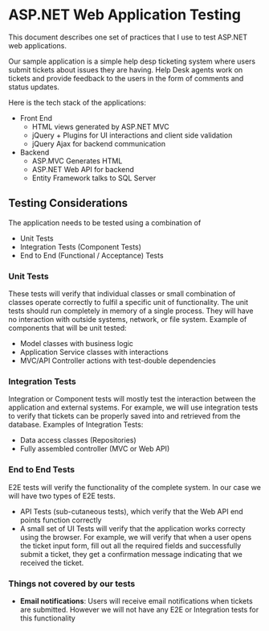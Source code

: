 # ASP.NET Web Application Testing

This document describes one set of practices that I use to test ASP.NET web applications. 

Our sample application is a simple help desp ticketing system where users submit tickets about issues they are having. Help Desk agents work on tickets and provide feedback to the users in the form of comments and status updates.

Here is the tech stack of the applications:

- Front End 
  - HTML views generated by ASP.NET MVC
  - jQuery + Plugins for UI interactions and client side validation
  - jQuery Ajax for backend communication
- Backend
  - ASP.MVC Generates HTML
  - ASP.NET Web API for backend
  - Entity Framework talks to SQL Server

## Testing Considerations
The application needs to be tested using a combination of 
  - Unit Tests
  - Integration Tests (Component Tests)
  - End to End (Functional / Acceptance) Tests

### Unit Tests
These tests will verify that individual classes or small combination of classes operate correctly to fulfil a specific unit of functionality. 
The unit tests should run completely in memory of a single process. They will have no interaction with outside systems, network, or file system.
Example of components that will be unit tested:
- Model classes with business logic
- Application Service classes with interactions
- MVC/API Controller actions with test-double dependencies

### Integration Tests
Integration or Component tests will mostly test the interaction between the application and external systems. For example, we will use integration tests to verify that tickets can be properly saved into and retrieved from the database.
Examples of Integration Tests:
- Data access classes (Repositories)
- Fully assembled controller (MVC or Web API)

### End to End Tests
E2E tests will verify the functionality of the complete system. In our case we will have two types of E2E tests.
- API Tests (sub-cutaneous tests), which verify that the Web API end points function correctly
- A small set of UI Tests will verify that the application works correcty using the browser. For example, we will verify that when a user opens the ticket input form, fill out all the required fields and successfully submit a ticket, they get a confirmation message indicating that we received the ticket.

### Things not covered by our tests
- **Email notifications**: Users will receive email notifications when tickets are submitted. However we will not have any E2E or Integration tests for this functionality
  
